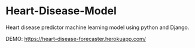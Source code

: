 # Heart-Disease-Model
Heart disease predictor machine learning model using python and Django.

DEMO:
https://heart-disease-forecaster.herokuapp.com/
